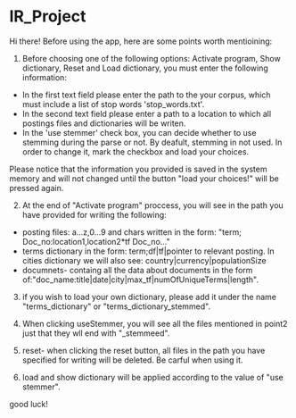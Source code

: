 # IR_Project

Hi there! Before using the app, here are some points worth mentioining:

1. Before choosing one of the following options: Activate program, Show dictionary, Reset and Load dictionary, you must enter the
following information:
* In the first text field please enter the path to the your corpus, which must include a list of stop words 'stop_words.txt'.
* In the second text field please enter a path to a location to which all postings files and dictionaries will be writen.
* In the 'use stemmer' check box, you can decide whether to use stemming during the parse or not. By deafult, stemming in not used.
In order to change it, mark the checkbox and load your choices.

Please notice that the information you provided is saved in the system memory and will not changed until the button "load your choices!" 
will be pressed again.

2. At the end of "Activate program" proccess, you will see in the path you have provided for writing the following:
* posting files: a...z,0...9 and chars written in the form: "term; Doc_no:location1,location2*tf Doc_no..."
* terms dictionary in the form: term;df|tf|pointer to relevant posting. In cities dictionary we will also see: country|currency|populationSize
* documnets- containg all the data about documents in the form of:"doc_name:title|date|city|max_tf|numOfUniqueTerms|length".

3. if you wish to load your own dictionary, please add it under the name "terms_dictionary" or "terms_dictionary_stemmed".

4. When clicking useStemmer, you will see all the files mentioned in point2 just that they wll end with "_stemmeed".

5. reset- when clicking the reset button, all files in the path you have specified for writing will be deleted. Be carful when using it.

6. load and show dictionary will be applied according to the value of "use stemmer".

good luck!
